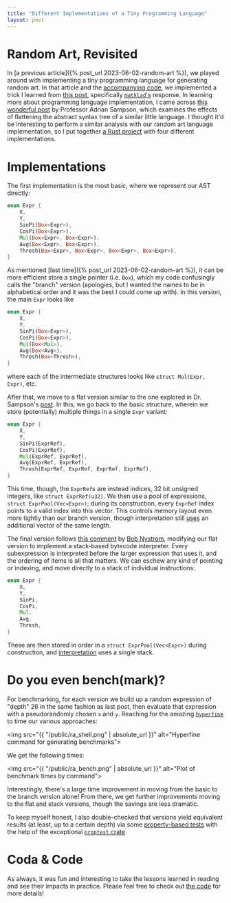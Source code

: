 ```yaml
---
title: "Different Implementations of a Tiny Programming Language"
layout: post
---
```


# Random Art, Revisited

In [a previous article]({% post_url 2023-06-02-random-art %}), we played around
with implementing a tiny programming language for generating random art.
In that article and the [accompanying
code](https://github.com/genos/Workbench/tree/main/ra), we implemented a trick
I learned from [this
post](https://users.rust-lang.org/t/is-there-a-better-way-to-represent-an-abstract-syntax-tree/9549/4),
specifically [`matklad`'s](https://matklad.github.io/) response.
In learning more about programming language implementation, I came across [this
wonderful post](https://www.cs.cornell.edu/~asampson/blog/flattening.html) by
Professor Adrian Sampson, which examines the effects of flattening the abstract
syntax tree of a similar little language.
I thought it'd be interesting to perform a similar analysis with our random art
language implementation, so I put together [a Rust
project](https://github.com/genos/Workbench/tree/main/ra-impls) with four
different implementations.

# Implementations

The first implementation is the most basic, where we represent our AST directly:

```rust
enum Expr {
    X,
    Y,
    SinPi(Box<Expr>),
    CosPi(Box<Expr>),
    Mul(Box<Expr>, Box<Expr>),
    Avg(Box<Expr>, Box<Expr>),
    Thresh(Box<Expr>, Box<Expr>, Box<Expr>, Box<Expr>),
}
```

As mentioned [last time]({% post_url 2023-06-02-random-art %}), it can be more
efficient store a single pointer (i.e. `Box`), which my code confusingly calls
the "branch" version (apologies, but I wanted the names to be in alphabetical
order and it was the best I could come up with).
In this version, the main `Expr` looks like

```rust
enum Expr {
    X,
    Y,
    SinPi(Box<Expr>),
    CosPi(Box<Expr>),
    Mul(Box<Mul>),
    Avg(Box<Avg>),
    Thresh(Box<Thresh>),
}
```

where each of the intermediate structures looks like `struct Mul(Expr, Expr)`, etc.

After that, we move to a flat version similar to the one explored in Dr.
Sampson's [post](https://www.cs.cornell.edu/~asampson/blog/flattening.html).
In this, we go back to the basic structure, wherein we store (potentially)
multiple things in a single `Expr` variant:

```rust
enum Expr {
    X,
    Y,
    SinPi(ExprRef),
    CosPi(ExprRef),
    Mul(ExprRef, ExprRef),
    Avg(ExprRef, ExprRef),
    Thresh(ExprRef, ExprRef, ExprRef, ExprRef),
}
```

This time, though, the `ExprRef`s are instead indices, 32 bit unsigned integers, like `struct ExprRef(u32)`.
We then use a pool of expressions, `struct ExprPool(Vec<Expr>)`; during its
construction, every `ExprRef` index points to a valid index into this vector.
This controls memory layout even more tightly than our branch version, though
interpretation still
[uses](https://github.com/genos/Workbench/blob/main/ra-impls/src/flat.rs#L72)
an additional vector of the same length.

The final version follows [this
comment](https://old.reddit.com/r/ProgrammingLanguages/comments/mrifdr/treewalking_interpreters_and_cachelocality/gumsi2v/)
by [Bob Nystrom](https://craftinginterpreters.com/), modifying our flat version
to implement a stack-based bytecode interpreter.
Every subexpression is interpreted before the larger expression that uses it,
and the ordering of items is all that matters.
We can eschew any kind of pointing or indexing, and move directly to a stack of individual instructions:

```rust
enum Expr {
    X,
    Y,
    SinPi,
    CosPi,
    Mul,
    Avg,
    Thresh,
}
```

These are then stored in order in a `struct ExprPool(Vec<Expr>)` during
construction, and
[interpretation](https://github.com/genos/Workbench/blob/main/ra-impls/src/stack.rs#L66)
uses a single stack.

# Do you even bench(mark)?

For benchmarking, for each version we build up a random expression of "depth"
26 in the same fashion as last post, then evaluate that expression with a
pseudorandomly chosen `x` and `y`.
Reaching for the amazing [`hyperfine`](https://github.com/sharkdp/hyperfine) to
time our various approaches:

<img src="{{ "/public/ra_shell.png" | absolute_url }}" alt="Hyperfine command for generating benchmarks">

We get the following times:

<img src="{{ "/public/ra_bench.png" | absolute_url }}" alt="Plot of benchmark times by command">

Interestingly, there's a large time improvement in moving from the basic to the branch version alone!
From there, we get further improvements moving to the flat and stack versions,
though the savings are less dramatic.

To keep myself honest, I also double-checked that versions yield equivalent
results (at least, up to a certain depth) via some [property-based
tests](https://github.com/genos/Workbench/blob/main/ra-impls/src/main.rs#L44-L70)
with the help of the exceptional [`proptest`
crate](https://github.com/proptest-rs/proptest).

# Coda & Code

As always, it was fun and interesting to take the lessons learned in reading and see their impacts in practice.
Please feel free to check out [the code](https://github.com/genos/Workbench/tree/main/ra-impls) for more details!
